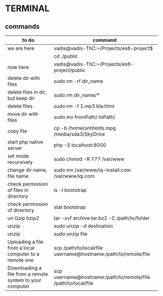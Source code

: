 # TERMINAL
## commands
|to do                                                   |command                                                        |
|--------------------------------------------------------|---------------------------------------------------------------|
|we are here                                             |vadis@vadis-ThC:~/Projects/es6-project$                        |
|                                                        |cd ./public                                                    |
|now here                                                |vadis@vadis-ThC:~/Projects/es6-project/public                  |
|delete dir with files                                   |sudo rm -rf dir_name                                           |
|delete files in dir, but keep dir                       |sudo rm dir_name/*                                           |
|delete files                                            |sudo rm -f 1.mp3 bla.html                                      |
|move dir with files                                     |sudo mv fromPath/ toPath/                                      |
|copy file                                               |cp -b /home/untitelds.mpg /media/sda3/SkyDrive                 |
|start php native server                                 |php -S localhost:8000                                          |
|set mode recursively                                    |sudo chmod -R 777 /var/www                                     |
|change dir name, file name                              |sudo mv /var/www/iq-install.com /var/www/iqi.com               |
|check permission of files in directory                  |ls -l bootstrap                                                |
|check permission of directory                           |stat bootstrap                                                 |
|un Gzip bzip2                                           |tar -xvf archive.tar.bz2 -C /path/to/folder                    |
|unzip                                                   |sudo unzip -d destination                                      |
|unzip                                                   |sudo unzip file                                                |
|Uploading a file from a local computer to a remote one  |scp /path/to/local/file username@hostname:/path/to/remote/file |
|Downloading a file from a remote system to your computer|scp username@hostname:/path/to/remote/file /path/to/local/file |
